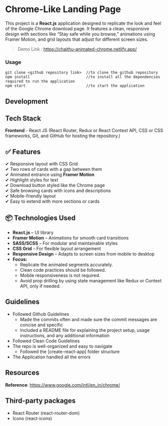 # Chrome-Like Landing Page

This project is a **React.js** application designed to replicate the look and feel of the Google Chrome download page. It features a clean, responsive design with sections like “Stay safe while you browse,” animations using Framer Motion, and grid layouts that adjust for different screen sizes.

> Demo 
> Link :  https://chaithu-animated-chrome.netlify.app/

### Usage 

``` 
git clone <github repository link>  //to clone the github repository
npm install                         //to install all the dependencies required to run the application
npm start                           //to start the application
```  

## Development
## Tech Stack
**Frontend** - React JS (React Router, Redux or React Context API, CSS or CSS frameworks, Git, and GitHub for hosting the repository.)


## ✅ Features

✔ Responsive layout with CSS Grid  
✔ Two rows of cards with a gap between them  
✔ Animated entrance using **Framer Motion**  
✔ Highlight styles for text  
✔ Download button styled like the Chrome page  
✔ Safe browsing cards with icons and descriptions  
✔ Mobile-friendly layout  
✔ Easy to extend with more sections or cards


## 📦 Technologies Used

- **React.js** – UI library
- **Framer Motion** – Animations for smooth card transitions
- **SASS/SCSS** – For modular and maintainable styles
- **CSS Grid** – For flexible layout arrangement
- **Responsive Design** – Adapts to screen sizes from mobile to desktop
- **Focus:**
    - Replicate the animated segments accurately.
    - Clean code practices should be followed.
    - Mobile responsiveness is not required.
    -  Avoid prop drilling by using state management like Redux or Context API, only if needed.

    
## Guidelines

* Followed Github Guidelines
  * Made the commits often and made sure the commit messages are concise and specific
  * Included a README file for explaining the project setup, usage instructions, and any additional information
* Followed Clean Code Guidelines
* The repo is well-organized and easy to navigate 
  * Followed the [create-react-app] folder structure
* The Application handled all the errors


## Resources

**Reference**: https://www.google.com/intl/en_in/chrome/

## Third-party packages
* React Router (react-router-dom)
* Icons (react-icons)

